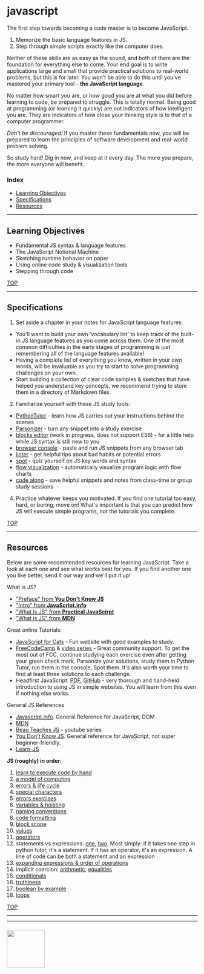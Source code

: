 # javascript

The first step towards becoming a code master is to become JavaScript.  

1. Memorize the basic language features in JS.
2. Step through simple scripts exactly like the computer does.

Neither of these skills are as easy as the sound, and both of them are the foundation for everything else to come.  Your end goal is to write applications large and small that provide practical solutions to real-world problems, but this is for later.  You won't be able to do this until you've mastered your primary tool - __the JavaScript language__.  

No matter how smart you are, or how good you are at what you did before learning to code, be prepared to struggle.  This is totally normal.  Being good at programming (or learning it quickly) are not indicators of how intelligent you are.  They are indicators of how close your thinking style is to that of a computer programmer.  

_Don't be discouraged!_  If you master these fundamentals now, you will be prepared to learn the principles of software development and real-world problem solving. 

So study hard! Dig in now, and keep at it every day.  The more you prepare, the more everyone will benefit.



### Index
* [Learning Objectives](#learning-objectives)
* [Specifications](#specifications)
* [Resources](#resources)

---

## Learning Objectives


* Fundamental JS syntax & language features
* The JavaScript Notional Machine
* Sketching runtime behavior on paper
* Using online code study & visualization tools 
* Stepping through code



[TOP](#index)

---

## Specifications

1. Set aside a chapter in your notes for JavaScript language features:    
  * You'll want to build your own 'vocabulary list' to keep track of the built-in JS language features as you come across them.  One of the most common difficulties in the early stages of programming is just remembering all of the language features available!  
  * Having a complete list of everything you know, written in your own words, will be invaluable as you try to start to solve programming challenges on your own.
  * Start building a collection of clear code samples & sketches that have helped you understand key concepts, we recommend trying to store them in a directory of Markdown files.   
2. Familiarize yourself with these JS study tools: 
  * [PythonTutor](http://www.pythontutor.com/javascript.html#mode=edit) - learn how JS carries out your instructions behind the scenes
  * [Parsonizer](https://janke-learning.github.io/parsonizer) - turn any snippet into a study exercise
  * [blocks editor](https://janke-learning.github.io/blockit) (work in progress, does not support ES6) - for a little help while JS syntax is still new to you
  * [browser console](https://stackoverflow.com/questions/66420/how-do-you-launch-the-javascript-debugger-in-google-chrome) - paste and run JS snippets from any browser tab
  * [linter](https://janke-learning.github.io/linter) - get helpful tips about bad habits or potential errors
  * [spot](https://janke-learning.github.io/spot) - quiz yourself on JS key words and syntax
  * [flow vizualization](https://janke-learning.github.io/flowviz) - automatically visualize program logic with flow charts
  * [code along](https://janke-learning.github.io/code-along) - save helpful snippets and notes from class-time or group study sessions
4. Practice whatever keeps you motivated. If you find one tutorial too easy, hard, or boring, move on!  What's important is that you can predict how JS will execute simple programs, not the tutorials you complete.

[TOP](#index)

---

## Resources

Below are some recommended resources for learning JavaScript.  Take a look at each one and see what works best for you.  If you find another one you like better, send it our way and we'll put it up!

What is JS?
* ["Preface" from __You Don't Know JS__](https://github.com/getify/You-Dont-Know-JS/blob/master/preface.md)
* ["Intro" from __JavaScript.info__](https://javascript.info/intro)
* ["What is JS" from __Practical JavaScirpt__](https://shawnr.gitbooks.io/practical-introduction-to-javascript/content/what-is-javascript/)
* ["What is JS" from __MDN__](https://developer.mozilla.org/en-US/docs/Learn/JavaScript/First_steps/What_is_JavaScript)


Great online Tutorials:
* [JavaScript for Cats](http://jsforcats.com) - Fun website with good examples to study.
* [FreeCodeCamp](https://www.freecodecamp.org) & [video series](https://medium.freecodecamp.org/my-giant-javascript-basics-course-is-now-live-on-youtube-and-its-100-free-9020a21bbc27) - Great community support.  To get the most out of FCC, continue studying each exercise even after getting your green check mark. Parsonize your solutions, study them in Python Tutor, run them in the console, Spot them.  It's also worth your time to find at least three solutions to each challenge.
* Headfirst JavaScript: [PDF](http://wickedlysmart.com/wp-content/uploads/2014/03/Head_First_JavaScript_Programming_SampleChapter.pdf), [GitHub](https://github.com/bethrobson/Head-First-JavaScript-Programming) - very thorough and hand-held introduction to using JS in simple websites. You will learn from this even if nothing else works.


General JS References 
* [Javascript.info](https://javascript.info). General Reference for JavaScript, DOM
* [MDN](https://developer.mozilla.org/en-US/docs/Web/JavaScript/Reference)
* [Beau Teaches JS](https://www.youtube.com/watch?v=le-URjBhevE&list=PLWKjhJtqVAbk2qRZtWSzCIN38JC_NdhW5) - youtube series
* [You Don't Know JS](https://github.com/getify/You-Dont-Know-JS/blob/master/up%20&%20going/README.md#you-dont-know-js-up--going). General reference for JavaScript, not super beginner-friendly.
* [Learn-JS](http://www.learn-js.org)



__JS (roughly) in order__:
1. [learn to execute code by hand](https://github.com/janke-learning/js-notional-machine)
1. [a model of computing](https://docs.google.com/presentation/d/1uKGPsFpv5BzRzzkvz2TaplWSx_oelMOlUHa0zg770vY/edit#slide=id.p)
1. [errors & life cycle](https://github.com/janke-learning/errors-and-life-cycle)
1. [special characters](https://github.com/HackYourFuture/fundamentals/blob/master/fundamentals/names_of_special_characters.md)
1. [errors exercises](https://github.com/janke-learning/errors)
1. [variables & hoisting](https://github.com/janke-learning/variables-and-hoisting)
1. [naming conventions](https://github.com/HackYourFuture/fundamentals/blob/master/fundamentals/naming_conventions.md)
1. [code formatting](https://github.com/HackYourFutureBelgium/fundamentals/blob/master/fundamentals/code_formatting.md)
1. [block scope](https://github.com/janke-learning/block-scope-let-vs-var)
1. [values](https://github.com/HackYourFutureBelgium/fundamentals/blob/master/fundamentals/values.md)
1. [operators](https://github.com/HackYourFutureBelgium/fundamentals/blob/master/fundamentals/operators.md)
1. statements vs expressions: [one](https://en.hexlet.io/courses/intro_to_programming/lessons/expressions/theory_unit), [two](https://dev.to/promhize/javascript-in-depth-all-you-need-to-know-about-expressions-statements-and-expression-statements-5k2). Most simply: if it takes one step in python tutor, it's a statement.  If it has an operator, it's an expression.  A line of code can be both a statement and an expression
1. [expanding expressions & order of operations](https://github.com/janke-learning/expanding/blob/master/1-expressions.md)
1. implicit coercion: [arithmetic](https://janke-learning.org/arithmetic-coercion/), [equalities](https://janke-learning.org/equalities-coercion/)
1. [conditionals](https://github.com/HackYourFuture/fundamentals/blob/master/fundamentals/conditional_execution.md)
1. [truthiness](https://github.com/janke-learning/truthiness)
1. [boolean by example](https://github.com/janke-learning/boolean-by-examples)
1. [loops](https://github.com/HackYourFuture/fundamentals/blob/master/fundamentals/loops.md)


[TOP](#index)

___
___
### <a href="https://hackyourfuture.be" target="_blank"><img src="https://pbs.twimg.com/profile_images/984474625009741824/Bs_qKx6-_400x400.jpg" width="100" height="100"></img></a>

